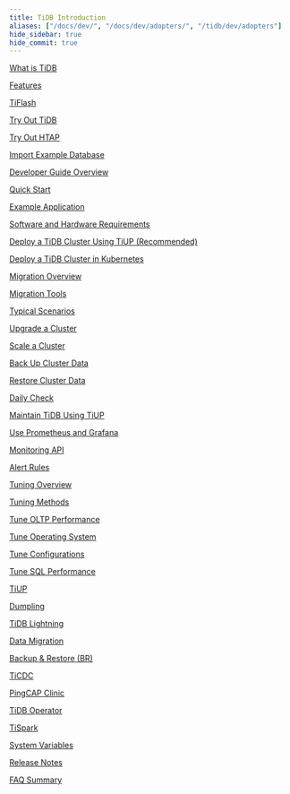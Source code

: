 ```yaml
---
title: TiDB Introduction
aliases: ["/docs/dev/", "/docs/dev/adopters/", "/tidb/dev/adopters"]
hide_sidebar: true
hide_commit: true
---
```


<LearningPathContainer platform="tidb" title="TiDB" subTitle="TiDB is an open-source NewSQL database that supports Hybrid Transactional and Analytical Processing (HTAP) workloads. Find the guide, samples, and references you need to use TiDB.">

<LearningPath label="Learn" icon="cloud1">

[What is TiDB](https://docs.pingcap.com/tidb/dev/overview)

[Features](https://docs.pingcap.com/tidb/dev/basic-features)

[TiFlash](https://docs.pingcap.com/tidb/dev/tiflash-overview)

</LearningPath>

<LearningPath label="Try" icon="cloud5">

[Try Out TiDB](https://docs.pingcap.com/tidb/dev/quick-start-with-tidb)

[Try Out HTAP](https://docs.pingcap.com/tidb/dev/quick-start-with-htap)

[Import Example Database](https://docs.pingcap.com/tidb/dev/import-example-data)

</LearningPath>

<LearningPath label="Develop" icon="doc8">

[Developer Guide Overview](https://docs.pingcap.com/tidb/dev/dev-guide-overview)

[Quick Start](https://docs.pingcap.com/tidb/dev/dev-guide-build-cluster-in-cloud)

[Example Application](https://docs.pingcap.com/tidb/dev/dev-guide-sample-application-spring-boot)

</LearningPath>

<LearningPath label="Deploy" icon="deploy">

[Software and Hardware Requirements](https://docs.pingcap.com/tidb/dev/hardware-and-software-requirements)

[Deploy a TiDB Cluster Using TiUP (Recommended)](https://docs.pingcap.com/tidb/dev/production-deployment-using-tiup)

[Deploy a TiDB Cluster in Kubernetes](https://docs.pingcap.com/tidb/dev/tidb-in-kubernetes)

</LearningPath>

<LearningPath label="Migrate" icon="cloud3">

[Migration Overview](https://docs.pingcap.com/tidb/dev/migration-overview)

[Migration Tools](https://docs.pingcap.com/tidb/dev/migration-tools)

[Typical Scenarios](https://docs.pingcap.com/tidb/dev/migrate-aurora-to-tidb)

</LearningPath>

<LearningPath label="Maintain" icon="maintain">

[Upgrade a Cluster](https://docs.pingcap.com/tidb/dev/upgrade-tidb-using-tiup)

[Scale a Cluster](https://docs.pingcap.com/tidb/dev/scale-tidb-using-tiup)

[Back Up Cluster Data](https://docs.pingcap.com/tidb/dev/br-usage-backup)

[Restore Cluster Data](https://docs.pingcap.com/tidb/dev/br-usage-restore)

[Daily Check](https://docs.pingcap.com/tidb/dev/daily-check)

[Maintain TiDB Using TiUP](https://docs.pingcap.com/tidb/dev/maintain-tidb-using-tiup)

</LearningPath>

<LearningPath label="Monitor" icon="cloud6">

[Use Prometheus and Grafana](https://docs.pingcap.com/tidb/dev/tidb-monitoring-framework)

[Monitoring API](https://docs.pingcap.com/tidb/dev/tidb-monitoring-api)

[Alert Rules](https://docs.pingcap.com/tidb/dev/alert-rules)

</LearningPath>

<LearningPath label="Tune" icon="tidb-cloud-tune">

[Tuning Overview](https://docs.pingcap.com/tidb/dev/performance-tuning-overview)

[Tuning Methods](https://docs.pingcap.com/tidb/dev/performance-tuning-methods)

[Tune OLTP Performance](https://docs.pingcap.com/tidb/dev/performance-tuning-practices)

[Tune Operating System](https://docs.pingcap.com/tidb/dev/tune-operating-system)

[Tune Configurations](https://docs.pingcap.com/tidb/dev/configure-memory-usage)

[Tune SQL Performance](https://docs.pingcap.com/tidb/dev/sql-tuning-overview)

</LearningPath>

<LearningPath label="Tools" icon="doc7">

[TiUP](https://docs.pingcap.com/tidb/dev/tiup-overview)

[Dumpling](https://docs.pingcap.com/tidb/dev/dumpling-overview)

[TiDB Lightning](https://docs.pingcap.com/tidb/dev/tidb-lightning-overview)

[Data Migration](https://docs.pingcap.com/tidb/dev/dm-overview)

[Backup & Restore (BR)](https://docs.pingcap.com/tidb/dev/backup-and-restore-overview)

[TiCDC](https://docs.pingcap.com/tidb/dev/ticdc-overview)

[PingCAP Clinic](https://docs.pingcap.com/tidb/dev/clinic-introduction)

[TiDB Operator](https://docs.pingcap.com/tidb/dev/tidb-operator-overview)

[TiSpark](https://docs.pingcap.com/tidb/dev/tispark-overview)

<LearningPath label="Reference" icon="cloud-dev">

[System Variables](https://docs.pingcap.com/tidb/dev/system-variables)

[Release Notes](https://docs.pingcap.com/tidb/dev/release-notes)

[FAQ Summary](https://docs.pingcap.com/tidb/dev/faq-overview)

</LearningPath>

</LearningPath>

</LearningPathContainer>
